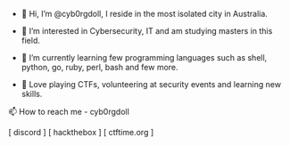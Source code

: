  - 👋 Hi, I’m @cyb0rgdoll, I reside in the most isolated city in Australia.
  
 - 👀 I’m interested in Cybersecurity, IT and am studying masters in this field.
  
-  🌱 I’m currently learning few programming languages such as shell, python, go, ruby, perl, bash and few more.
  
-  💞️ Love playing CTFs, volunteering at security events and learning new skills.

📫 How to reach me - cyb0rgdoll

[ discord ] 
[ hackthebox ]
[ ctftime.org ]


<!---
cyb0rgdoll/cyb0rgdoll is a ✨ special ✨ repository because its `README.md` (this file) appears on your GitHub profile.
You can click the Preview link to take a look at your changes.
--->
